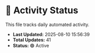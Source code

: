 # 🤖 Activity Status

This file tracks daily automated activity.

- **Last Updated:** 2025-08-10 15:56:39
- **Total Updates:** 41
- **Status:** 🟢 Active

